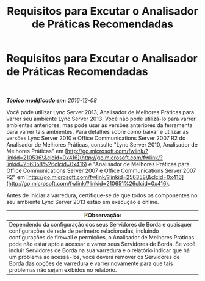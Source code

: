 ﻿---
title: Requisitos para Excutar o Analisador de Práticas Recomendadas
TOCTitle: Requisitos para Excutar o Analisador de Práticas Recomendadas
ms:assetid: 3c7dc44e-5f8a-40a7-9ebb-9ad707ac0007
ms:mtpsurl: https://technet.microsoft.com/pt-br/library/Gg591345(v=OCS.15)
ms:contentKeyID: 49306444
ms.date: 12/10/2016
mtps_version: v=OCS.15
ms.translationtype: HT
---

# Requisitos para Excutar o Analisador de Práticas Recomendadas

 

_**Tópico modificado em:** 2016-12-08_

Você pode utilizar Lync Server 2013, Analisador de Melhores Práticas para varrer seu ambiente Lync Server 2013. Você não pode utilizá-lo para varrer ambientes anteriores, mas pode usar as versões anteriores da ferramenta para varrer tais ambientes. Para detalhes sobre como baixar e utilizar as versões Lync Server 2010 e Office Communications Server 2007 R2 do Analisador de Melhores Práticas, consulte "Lync Server 2010, Analisador de Melhores Práticas" em [http://go.microsoft.com/fwlink/?linkid=210536\&clcid=0x416](http://go.microsoft.com/fwlink/?linkid=256358%26clcid=0x416) e "Analisador de Melhores Práticas para Office Communications Server 2007 e Office Communications Server 2007 R2" em [http://go.microsoft.com/fwlink/?linkid=256358\&clcid=0x416](http://go.microsoft.com/fwlink/?linkid=210651%26clcid=0x416).

Antes de iniciar a varredura, certifique-se de que todos os componentes no seu ambiente Lync Server 2013 estão em execução e online.

<table>
<thead>
<tr class="header">
<th><img src="images/Gg425756.note(OCS.15).gif" title="note" alt="note" />Observação:</th>
</tr>
</thead>
<tbody>
<tr class="odd">
<td>Dependendo da configuração dos seus Servidores de Borda e quaisquer configurações de rede de perímetro relacionadas, incluindo configurações de firewall e permições, o Analisador de Melhores Práticas pode não estar apto a acessar e varrer seus Servidores de Borda. Se você incluir Servidores de Borda na sua varredura e o relatório indicar que há um problema ao acessá-los, você deverá remover os Servidores de Borda das opções de varredura e varrer novamente para que tais problemas não sejam exibidos no relatório.</td>
</tr>
</tbody>
</table>

